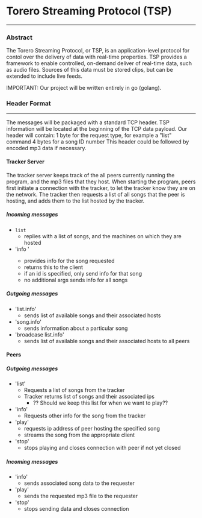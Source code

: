 # Torero Streaming Protocol (TSP)
---
### Abstract

The Torero Streaming Protocol, or TSP, is an application-level protocol for
contol over the delivery of data with real-time properties. TSP provides a
framework to enable controlled, on-demand deliver of real-time data, such as
audio files. Sources of this data must be stored clips, but can be extended to
include live feeds.

IMPORTANT: Our project will be written entirely in go (golang).

### Header Format
---

The messages will be packaged with a standard TCP header.
TSP information will be located at the beginning of the TCP data payload.
Our header will contain:
1 byte for the request type, for example a "list" command
4 bytes for a song ID number
This header could be followed by encoded mp3 data if necessary.

#### Tracker Server 

The tracker server keeps track of the all peers currently running the program, and the 
mp3 files that they host. When starting the program, peers first initiate 
a connection with the tracker, to let the tracker know they are on 
the network. The tracker then requests a list of all songs that the peer is 
hosting, and adds them to the list hosted by the tracker. 

##### Incoming messages
* `list` 
    * replies with a list of songs, and the machines on which they are hosted
* 'info <song id>'
    * provides info for the song requested
    * returns this to the client
    * if an id is specified, only send info for that song
    * no additional args sends info for all songs
##### Outgoing messages
* 'list.info'
    * sends list of available songs and their associated hosts
* 'song.info'
    * sends information about a particular song
* 'broadcase list.info'
    * sends list of available songs and their associated hosts to all peers

#### Peers

##### Outgoing messages
* 'list' 
    * Requests a list of songs from the tracker
    * Tracker returns list of songs and their associated ips
        * ?? Should we keep this list for when we want to play??
* 'info' 
    * Requests other info for the song from the tracker
* 'play'
    * requests ip address of peer hosting the specified song
    * streams the song from the appropriate client
* 'stop' 
    * stops playing and closes connection with peer if not yet closed

##### Incoming messages 
* 'info'
    * sends associated song data to the requester
* 'play'
    * sends the requested mp3 file to the requester
* 'stop'
    * stops sending data and closes connection
